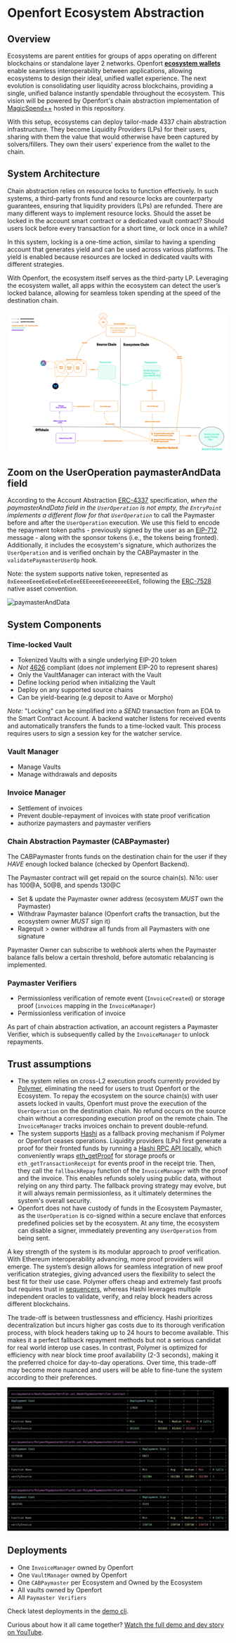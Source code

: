 # Openfort Ecosystem Abstraction

## Overview

Ecosystems are parent entities for groups of apps operating on different blockchains or standalone layer 2 networks. Openfort [**ecosystem wallets**](https://www.openfort.xyz/docs/guides/ecosystem) enable seamless interoperability between applications, allowing ecosystems to design their ideal, unified wallet experience. The next evolution is consolidating user liquidity across blockchains, providing a single, unified balance instantly spendable throughout the ecosystem. This vision will be powered by Openfort's chain abstraction implementation of [MagicSpend++](https://ethresear.ch/t/magicspend-spend-now-debit-later/19678/9) hosted in this repository.

With this setup, ecosystems can deploy tailor-made 4337 chain abstraction infrastructure.
They become Liquidity Providers (LPs) for their users, sharing with them the value that would otherwise have been captured by solvers/fillers.
They own their users' experience from the wallet to the chain.


## System Architecture

Chain abstraction relies on resource locks to function effectively. In such systems, a third-party fronts fund and resource locks are counterparty guarantees, ensuring that liquidity providers (LPs) are refunded. There are many different ways to implement resource locks. Should the asset be locked in the account smart contract or a dedicated vault contract? Should users lock before every transaction for a short time, or lock once in a while?

In this system, locking is a one-time action, similar to having a spending account that generates yield and can be used across various platforms. The yield is enabled because resources are locked in dedicated vaults with different strategies.

With Openfort, the ecosystem itself serves as the third-party LP. Leveraging the ecosystem wallet, all apps within the ecosystem can detect the user’s locked balance, allowing for seamless token spending at the speed of the destination chain.

![architecture](./assets/archi.jpg)

## Zoom on the UserOperation paymasterAndData field

According to the Account Abstraction [ERC-4337](https://eips.ethereum.org/EIPS/eip-4337) specification, <em>when the paymasterAndData field in the `UserOperation` is not empty, the `EntryPoint` implements a different flow for that `UserOperation`</em> to call the Paymaster before and after the `UserOperation` execution. We use this field to encode the repayment token paths - previously signed by the user as an [EIP-712](https://github.com/ethereum/EIPs/blob/master/EIPS/eip-712.md) message - along with the sponsor tokens (i.e., the tokens being fronted). Additionally, it includes the ecosystem's signature, which authorizes the `UserOperation` and is verified onchain by the CABPaymaster in the `validatePaymasterUserOp` hook.

Note: the system supports native token, represented as `0xEeeeeEeeeEeEeeEeEeEeeEEEeeeeEeeeeeeeEEeE`, following the [ERC-7528](https://eips.ethereum.org/EIPS/eip-7528) native asset convention.

![paymasterAndData](./assets/paymasterAndData.png)

## System Components

### Time-locked Vault
- Tokenized Vaults with a single underlying EIP-20 token
- *Not* [4626](https://eips.ethereum.org/EIPS/eip-4626) compliant (does *not* implement EIP-20 to represent shares)
- Only the VaultManager can interact with the Vault
- Define locking period when initializing the Vault
- Deploy on any supported source chains
- Can be yield-bearing (e.g deposit to Aave or Morpho)

_Note:_ "Locking" can be simplified into a *SEND* transaction from an EOA to the Smart Contract Account. A backend watcher listens for received events and automatically transfers the funds to a time-locked vault. This process requires users to sign a session key for the watcher service.

### Vault Manager
- Manage Vaults
- Manage withdrawals and deposits

### Invoice Manager
- Settlement of invoices
- Prevent double-repayment of invoices with state proof verification
- authorize paymasters and paymaster verifiers

### Chain Abstraction Paymaster (CABPaymaster)

The CABPaymaster fronts funds on the destination chain for the user if they _HAVE_ enough locked balance (checked by Openfort Backend).

The Paymaster contract will get repaid on the source chain(s). Ni1o: user has 100@A, 50@B, and spends 130@C

- Set & update the Paymaster owner address (ecosystem *MUST* own the Paymaster)
- Withdraw Paymaster balance (Openfort crafts the transaction, but the ecosystem owner *MUST* sign it)
- Ragequit > owner withdraw all funds from all Paymasters with one signature

Paymaster Owner can subscribe to webhook alerts when the Paymaster balance falls below a certain threshold, before automatic rebalancing is implemented.

### Paymaster Verifiers
- Permissionless verification of remote event (`InvoiceCreated`) or storage proof (`invoices` mapping in the `InvoiceManager`)
- Permissionless verification of invoice

As part of chain abstraction activation, an account registers a Paymaster Verifier, which is subsequently called by the `InvoiceManager` to unlock repayments.


## Trust assumptions

- The system relies on cross-L2 execution proofs currently provided by [Polymer](https://docs.polymerlabs.org/docs/build/examples/chain_abstraction/), eliminating the need for users to trust Openfort or the Ecosystem. To repay the ecosystem on the source chain(s) with user assets locked in vaults, Openfort must prove the execution of the `UserOperation` on the destination chain. No refund occurs on the source chain without a corresponding execution proof on the remote chain. The `InvoiceManager` tracks invoices onchain to prevent double-refund.
- The system supports [Hashi](https://crosschain-alliance.gitbook.io/hashi/introduction/what-is-hashi) as a fallback proving mechanism if Polymer or Openfort ceases operations. Liquidity providers (LPs) first generate a proof for their fronted funds by running a [Hashi RPC API locally](https://github.com/gnosis/hashi/tree/main/packages/rpc#getting-started), which conveniently wraps [eth_getProof](
https://github.com/ethereum/EIPs/issues/1186) for storage proofs or `eth_getTransactionReceipt` for events proof in the receipt trie.
Then, they call the `fallbackRepay` function of the `InvoiceManager` with the proof and the invoice. This enables refunds solely using public data, without relying on any third party. The fallback proving strategy may evolve, but it will always remain permissionless, as it ultimately determines the system's overall security.
- Openfort does not have custody of funds in the Ecosystem Paymaster, as the `UserOperation` is co-signed within a secure enclave that enforces predefined policies set by the ecosystem. At any time, the ecosystem can disable a signer, immediately preventing any `UserOperation` from being sent.


A key strength of the system is its modular approach to proof verification. With Ethereum interoperability advancing, more proof providers will emerge. The system’s design allows for seamless integration of new proof verification strategies, giving advanced users the flexibility to select the best fit for their use case. Polymer offers cheap and extremely fast proofs but requires trust in [sequencers](https://docs.polymerlabs.org/docs/learn/intro), whereas Hashi leverages multiple independent oracles to validate, verify, and relay block headers across different blockchains.


The trade-off is between trustlessness and efficiency. Hashi prioritizes decentralization but incurs higher gas costs due to its thorough verification process, with block headers taking up to 24 hours to become available. This makes it a perfect fallback repayment methods but not a serious candidat for real world interop use cases. In contrast, Polymer is optimized for efficiency with near block time proof availability (2-3 seconds), making it the preferred choice for day-to-day operations. Over time, this trade-off may become more nuanced and users will be able to fine-tune the system according to their preferences.


![gas cost benchmark](./assets/benchmark.jpg)

## Deployments

- One `InvoiceManager` owned by Openfort
- One `VaultManager` owned by Openfort
- One `CABPaymaster` per Ecosystem and Owned by the Ecosystem
- All vaults owned by Openfort
- All `Paymaster Verifiers`

Check latest deployments in the [demo cli](demo/constants.ts).

Curious about how it all came together? [Watch the full demo and dev story on YouTube](https://www.youtube.com/watch?v=L0Jmdw_XQX0).
